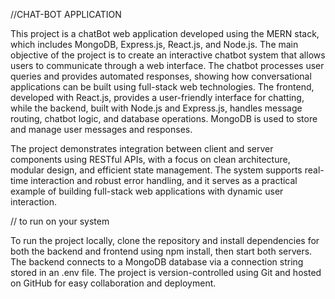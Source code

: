 //CHAT-BOT APPLICATION

This project is a chatBot web application developed using the MERN stack, which includes MongoDB, Express.js, React.js, and Node.js.
The main objective of the project is to create an interactive chatbot system that allows users to communicate through a web interface.
The chatbot processes user queries and provides automated responses, showing how conversational applications can be built using full-stack web technologies. 
The frontend, developed with React.js, provides a user-friendly interface for chatting, while the backend, built with Node.js and Express.js, handles message routing, chatbot logic, and database operations.
MongoDB is used to store and manage user messages and responses.

The project demonstrates integration between client and server components using RESTful APIs, with a focus on clean architecture, modular design, and efficient state management.
The system supports real-time interaction and robust error handling, and it serves as a practical example of building full-stack web applications with dynamic user interaction.

// to run on your system

To run the project locally, clone the repository and install dependencies for both the backend and frontend using npm install, then start both servers.
The backend connects to a MongoDB database via a connection string stored in an .env file. 
The project is version-controlled using Git and hosted on GitHub for easy collaboration and deployment.
